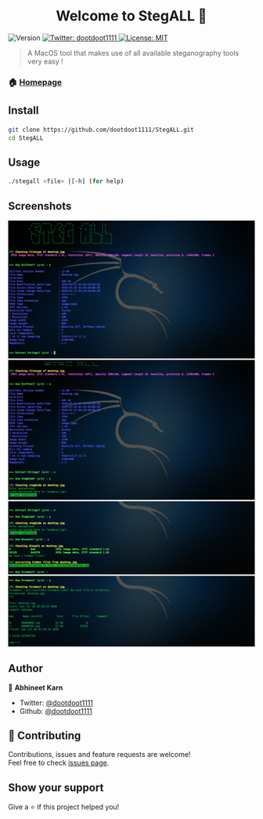 <h1 align="center">Welcome to StegALL 👋</h1>
<p>
  <img alt="Version" src="https://img.shields.io/badge/version-1.0.1-blue.svg?cacheSeconds=2592000" />
  <a href="https://twitter.com/dootdoot1111" target="_blank">
    <img alt="Twitter: dootdoot1111" src="https://img.shields.io/twitter/follow/dootdoot1111.svg?style=social" />
  </a>
  <a href="MIT License" target="_blank">
    <img alt="License: MIT" src="https://img.shields.io/badge/License-MIT-yellow.svg" />
  </a>
</p>

> A MacOS tool that makes use of all available steganography tools very easy !

### 🏠 [Homepage](https://github.com/dootdoot1111/StegALL)

## Install

```sh
git clone https://github.com/dootdoot1111/StegALL.git
cd StegALL
```

## Usage

```sh
./stegall <file> |[-h] (for help)
```
## Screenshots

<img alt="Screenshot1" src="https://raw.githubusercontent.com/dootdoot1111/StegALL/master/Images/sample.jpg" />
<img alt="Screenshot2" src="https://raw.githubusercontent.com/dootdoot1111/StegALL/master/Images/sample2.jpg" />
<img alt="Screenshot3" src="https://raw.githubusercontent.com/dootdoot1111/StegALL/master/Images/sample3.jpg" />
<img alt="Screenshot4" src="https://raw.githubusercontent.com/dootdoot1111/StegALL/master/Images/sample4.jpg" />



## Author

👤 **Abhineet Karn**

* Twitter: [@dootdoot1111](https://twitter.com/dootdoot1111)
* Github: [@dootdoot1111](https://github.com/dootdoot1111)

## 🤝 Contributing

Contributions, issues and feature requests are welcome!<br />Feel free to check [issues page](https://github.com/dootdoot1111/StegALL/issues). 

## Show your support

Give a ⭐️ if this project helped you!
